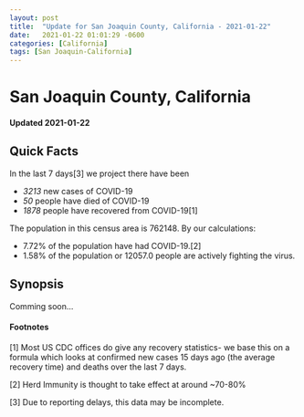 ```yaml
---
layout: post
title:  "Update for San Joaquin County, California - 2021-01-22"
date:   2021-01-22 01:01:29 -0600
categories: [California]
tags: [San Joaquin-California]
---
```


# San Joaquin County, California
#### Updated 2021-01-22

## Quick Facts

In the last 7 days[3] we project there have been
- *3213* new cases of COVID-19
- *50* people have died of COVID-19
- *1878* people have recovered from COVID-19[1]

The population in this census area is 762148. By our calculations:
- 7.72% of the population have had COVID-19.[2]
- 1.58% of the population or 12057.0 people are actively fighting the virus.

## Synopsis

Comming soon...


#### Footnotes

[1] Most US CDC offices do give any recovery statistics- we base this on a formula which looks at confirmed new cases
15 days ago (the average recovery time) and deaths over the last 7 days.

[2] Herd Immunity is thought to take effect at around ~70-80%

[3] Due to reporting delays, this data may be incomplete.
 
    